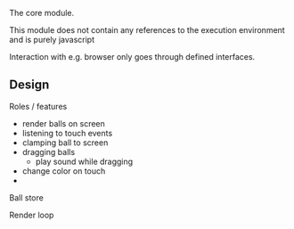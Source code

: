The core module.

This module does not contain any references to the execution environment and is purely javascript

Interaction with e.g. browser only goes through defined interfaces.

## Design


Roles / features
- render balls on screen
- listening to touch events
- clamping ball to screen
- dragging balls
  - play sound while dragging
- change color on touch
- 


Ball store

Render loop


